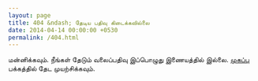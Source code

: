 ```yaml
---
layout: page
title: 404 &ndash; தேடிய பதிவு கிடைக்கவில்லை
date: 2014-04-14 00:00:00 +0530
permalink: /404.html
---
```


<p>மன்னிக்கவும். நீங்கள் தேடும் வலைப்பதிவு இப்பொழுது இணையத்தில் இல்லை. <a href="/">முகப்பு</a> பக்கத்தில் தேட முயற்சிக்கவும்.</p>

